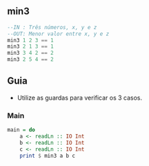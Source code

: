 ## min3
```hs
--IN : Três números, x, y e z
--OUT: Menor valor entre x, y e z
min3 1 2 3 == 1
min3 2 1 3 == 1
min3 3 4 2 == 2
min3 2 5 4 == 2
```

## Guia
- Utilize as guardas para verificar os 3 casos.

<!--MAIN_BEGIN-->
### Main
```hs
main = do
    a <- readLn :: IO Int
    b <- readLn :: IO Int
    c <- readLn :: IO Int
    print $ min3 a b c

```
<!--MAIN_END-->
